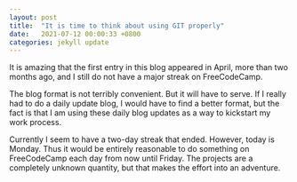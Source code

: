 ```yaml
---
layout: post
title:  "It is time to think about using GIT properly"
date:   2021-07-12 00:00:33 +0800
categories: jekyll update
---
```


It is amazing that the first entry in this blog appeared in April, more than two months ago, and I still do not have a major streak on FreeCodeCamp.

The blog format is not terribly convenient. But it will have to serve. If I really had to do a daily update blog, I would have to find a better format, but the fact is that I am using these daily blog updates as a way to kickstart my work process.

Currently I seem to have a two-day streak that ended. However, today is Monday. Thus it would be entirely reasonable to do something on FreeCodeCamp each day from now until Friday. The projects are a completely unknown quantity, but that makes the effort into an adventure.
